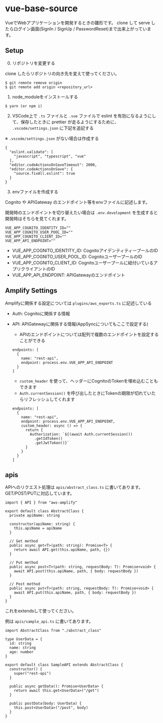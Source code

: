 # vue-base-source

VueでWebアプリケーションを開発するときの雛形です。
clone して serve したらログイン画面(SignIn / SignUp / PasswordReset)まで出来上がっています。

## Setup

0. リポジトリを変更する

clone したらリポジトリの向き先を変えて使ってください。

```
$ git remote remove origin
$ git remote add origin <repository_url>
```

1. node_moduleをインストールする

```
$ yarn (or npm i)
```

2. VSCode上で `.ts` ファイルと `.vue` ファイルで eslint を有効になるようにして、保存したときに prettier が走るようにするために、 `.vscode/settings.json` に下記を追記する

※ `.vscode/settings.json` がない場合は作成する

```
{
  "eslint.validate": [
    "javascript", "typescript", "vue"
  ],
  "editor.codeActionsOnSaveTimeout": 2000,
  "editor.codeActionsOnSave": {
    "source.fixAll.eslint": true
  }
}
```

3. envファイルを作成する

Cognito や APIGateway のエンドポイント等をenvファイルに記述します。

開発時のエンドポイントを切り替えたい場合は `.env.development` を生成すると開発時はそちらを見てくれます。

```
VUE_APP_COGNITO_IDENTITY_ID=""
VUE_APP_COGNITO_USER_POOL_ID=""
VUE_APP_COGNITO_CLIENT_ID=""
VUE_APP_API_ENDPOINT=""
```

- VUE_APP_COGNITO_IDENTITY_ID: CognitoアイデンティティープールのID
- VUE_APP_COGNITO_USER_POOL_ID: CognitoユーザープールのID
- VUE_APP_COGNITO_CLIENT_ID: Cognitoユーザープールに紐付いているアプリクライアントのID
- VUE_APP_API_ENDPOINT: APIGatewayのエンドポイント

## Amplify Settings

Amplifyに関係する設定については `plugins/aws_exports.ts` に記述している

- Auth: Cognitoに関係する情報
- API: APIGatewayに関係する情報(AppSyncについてもここで設定する)
  - APIのエンドポイントについては配列で複数のエンドポイントを設定することができる

  ```
  endpoints: [
    {
      name: "rest-api",
      endpoint: process.env.VUE_APP_API_ENDPOINT
    }
  ]
  ```

  - `custom_header` を使って、ヘッダーにCognitoのTokenを埋め込むこともできます
  - `Auth.currentSession()` を呼び出したときにTokenの期限が切れていたらリフレッシュしてくれます

  ```
  endpoints: [
    {
      name: "rest-api",
      endpoint: process.env.VUE_APP_API_ENDPOINT,
      custom_header: async () => {
        return {
          Authorization: `${(await Auth.currentSession())
            .getIdToken()
            .getJwtToken()}`
        }
      }
    }
  ]
  ```

## apis

APIへのリクエスト処理は `apis/abstract_class.ts` に書いてあります。
GET/POST/PUTに対応しています。

```
import { API } from "aws-amplify"

export default class AbstractClass {
  private apiName: string

  constructor(apiName: string) {
    this.apiName = apiName
  }

  // Get method
  public async get<T>(path: string): Promise<T> {
    return await API.get(this.apiName, path, {})
  }

  // Put method
  public async post<T>(path: string, requestBody: T): Promise<void> {
    await API.post(this.apiName, path, { body: requestBody })
  }

  // Post method
  public async put<T>(path: string, requestBody: T): Promise<void> {
    await API.put(this.apiName, path, { body: requestBody })
  }
}
```

これをextendsして使ってください。

例は `apis/sample_api.ts` に書いてあります。

```
import AbstractClass from "./abstract_class"

type UserData = {
  id: string
  name: string
  age: number
}

export default class SampleAPI extends AbstractClass {
  constructor() {
    super("rest-api")
  }

  public async getData(): Promise<UserData> {
    return await this.get<UserData>("/get")
  }

  public postData(body: UserData) {
    this.post<UserData>("/post", body)
  }
}
```
